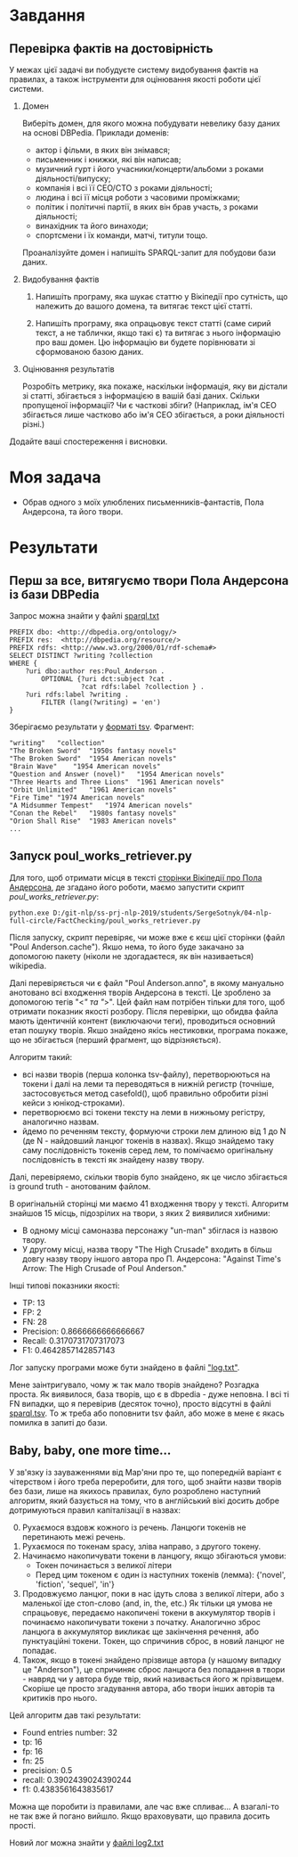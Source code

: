 # Завдання
## Перевірка фактів на достовірність
У межах цієї задачі ви побудуєте систему видобування фактів на правилах, а також інструменти для оцінювання якості роботи цієї системи.

1. Домен

    Виберіть домен, для якого можна побудувати невелику базу даних на основі DBPedia. Приклади доменів:

    * актор і фільми, в яких він знімався;
    * письменник і книжки, які він написав;
    * музичний гурт і його учасники/концерти/альбоми з роками діяльності/випуску;
    * компанія і всі її CEO/CTO з роками діяльності;
    * людина і всі її місця роботи з часовими проміжками;
    * політик і політичні партії, в яких він брав участь, з роками діяльності;
    * винахідник та його винаходи;
    * спортсмени і їх команди, матчі, титули тощо.

    Проаналізуйте домен і напишіть SPARQL-запит для побудови бази даних.

2. Видобування фактів
    1. Напишіть програму, яка шукає статтю у Вікіпедії про сутність, що належить до вашого домена, та витягає текст цієї статті.

    2. Напишіть програму, яка опрацьовує текст статті (саме сирий текст, а не таблички, якщо такі є) та витягає з нього інформацію про ваш домен. Цю інформацію ви будете порівнювати зі сформованою базою даних.

3. Оцінювання результатів

    Розробіть метрику, яка покаже, наскільки інформація, яку ви дістали зі статті, збігається з інформацією в вашій базі даних. Скільки пропущеної інформації? Чи є часткові збіги? (Наприклад, ім'я СЕО збігається лише частково або ім'я СЕО збігається, а роки діяльності різні.)

Додайте ваші спостереження і висновки.

# Моя задача

- Обрав одного з моїх улюблених письменників-фантастів, Пола Андерсона, та його твори.

# Результати
## Перш за все, витягуємо твори Пола Андерсона із бази DBPedia

Запрос можна знайти у файлі [sparql.txt](sparql.txt)

```
PREFIX dbo: <http://dbpedia.org/ontology/>
PREFIX res:  <http://dbpedia.org/resource/>
PREFIX rdfs: <http://www.w3.org/2000/01/rdf-schema#>
SELECT DISTINCT ?writing ?collection
WHERE {
	?uri dbo:author res:Poul_Anderson .
        OPTIONAL {?uri dct:subject ?cat . 
                  ?cat rdfs:label ?collection } .
	?uri rdfs:label ?writing .
        FILTER (lang(?writing) = 'en')
}
```

Зберігаємо результати у [форматі tsv](sparql.tsv). Фрагмент:
```
"writing"	"collection"
"The Broken Sword"	"1950s fantasy novels"
"The Broken Sword"	"1954 American novels"
"Brain Wave"	"1954 American novels"
"Question and Answer (novel)"	"1954 American novels"
"Three Hearts and Three Lions"	"1961 American novels"
"Orbit Unlimited"	"1961 American novels"
"Fire Time"	"1974 American novels"
"A Midsummer Tempest"	"1974 American novels"
"Conan the Rebel"	"1980s fantasy novels"
"Orion Shall Rise"	"1983 American novels"
...
```

## Запуск poul_works_retriever.py 

Для того, щоб отримати місця в тексті [сторінки Вікіпедії 
про Пола Андерсона](https://en.wikipedia.org/wiki/Poul_Anderson), де згадано його 
роботи, маємо запустити скрипт *poul_works_retriever.py*:

```
python.exe D:/git-nlp/ss-prj-nlp-2019/students/SergeSotnyk/04-nlp-full-circle/FactChecking/poul_works_retriever.py
```

Після запуску, скрипт перевіряє, чи може вже є кєш цієї сторінки (файл 
"Poul Anderson.cache"). Якшо нема, то його буде закачано за допомогою пакету (ніколи не
здогадаєтеся, як він називаеться) wikipedia.

Далі перевіряється чи є файл "Poul Anderson.anno", в якому мануально анотовано всі 
входження творів Андерсона в тексті. Це зроблено за допомогою тегів "<*" та "*>". 
Цей файл нам потрібен тільки для того, щоб отримати показник якості розбору. Після 
перевірки, що обидва файла мають ідентичній контент (виключаючи теги), проводиться
основний етап пошуку творів. Якшо знайдено якісь нестиковки, програма покаже, що не
збігається (перший фрагмент, що відрізняється).

Алгоритм такий: 

- всі назви творів (перша колонка tsv-файлу), перетворюються на токени і далі на
леми та переводяться в нижній регистр (точніше, застосовується метод casefold(), щоб
правильно обробити різні кейси з юнікод-строками).
- перетворюємо всі токени тексту на леми в нижньому регістру, аналогично назвам.
- йдемо по реченням тексту, формуючи строки лем длиною від 1 до N (де N - найдовший 
ланцюг токенів в назвах). Якщо знайдемо таку саму послідовність токенів серед лем, то 
помічаємо оригінальну послідовність в тексті як знайдену назву твору.

Далі, перевіряемо, скільки творів було знайдено, як це число збігається із 
ground truth - анотованим файлом.

В оригінальній сторінці ми маємо 41 входження твору у тексті.
Алгоритм знайшов 15 місць, підозрілих на твори, з яких 2 виявилися хибними:

- В одному місці самоназва персонажу "un-man" збіглася із назвою твору.
- У другому місці, назва твору "The High Crusade" входить в більш довгу назву твору 
іншого автора про П. Андерсона: "Against Time's Arrow: The High Crusade of Poul 
Anderson." 

Інші типові показники якості:

* TP: 13
* FP: 2
* FN: 28
* Precision: 0.8666666666666667
* Recall: 0.3170731707317073
* F1: 0.4642857142857143

Лог запуску програми може бути знайдено в файлі ["log.txt"](log.txt).

Мене заінтригувало, чому ж так мало творів знайдено? Розгадка проста. Як виявилося,
база творів, що є в dbpedia - дуже неповна. І всі ті FN випадки, що я перевірив 
(десяток точно), просто відсутні в файлі [sparql.tsv](sparql.tsv). То ж треба
або поповнити tsv файл, або може в мене є якась помилка в запиті до бази.

## Baby, baby, one more time...

У зв'язку із зауваженнями від Мар'яни про те, що попередній варіант є чітерством і 
його треба переробити, для того, щоб знайти назви творів без бази, лише на якихось
правилах, було розроблено наступний алгоритм, який базується на тому, что в 
англійський вікі досить добре дотримуються правил капіталізації в назвах:

0. Рухаємося вздовж кожного із речень. Ланцюги токенів не перетинають межі речень.
0. Рухаємося по токенам spacy, зліва направо, з другого токену.
0. Начинаємо накопичувати токени в ланцюгу, якщо збігаються умови:
    - Токен починається з великої літери
    - Перед цим токеном є один із наступних токенів (лемма): {'novel', 'fiction', 
    'sequel', 'in'}
0. Продовжуємо ланцюг, поки в нас ідуть слова з великої літери, або з маленької іде 
стоп-слово (and, in, the, etc.) Як тільки ця умова не спрацьовує, передаємо накопичені
токени в аккумулятор творів і починаємо накопичувати токени з початку. Аналогично
зброс ланцюга в аккумулятор викликає ще закінчення речення, або пунктуаційні токени.
Токен, що спричинив сброс, в новий ланцюг не попадає.
0. Також, якщо в токені знайдено прізвище автора (у нашому випадку це "Anderson"), це
спричиняє сброс ланцюга без попадання в твори - навряд чи у автора буде твір, який 
називається його ж прізвищем. Скоріше це просто згадування автора, або твори інших
авторів та критиків про нього.

Цей алгоритм дав такі результати:

* Found entries number: 32
* tp: 16
* fp: 16
* fn: 25
* precision: 0.5
* recall: 0.3902439024390244
* f1: 0.4383561643835617

Можна ще поробити із правилами, але час вже спливає... А взагалі-то не так вже й 
погано вийшло. Якщо враховувати, що правила досить прості.

Новий лог можна знайти у [файлі log2.txt](log2.txt)

